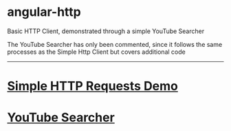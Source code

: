 # angular-http
Basic HTTP Client, demonstrated through a simple YouTube Searcher  

The YouTube Searcher has only been commented, since it follows the same processes as the Simple Http Client but covers additional code  

---  

# [Simple HTTP Requests Demo](https://dist-qcgeksnldg.now.sh)  
# [YouTube Searcher](https://dist-cwmstucavo.now.sh/)
